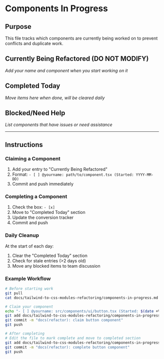 # Components In Progress

## Purpose
This file tracks which components are currently being worked on to prevent conflicts and duplicate work.

## Currently Being Refactored (DO NOT MODIFY)
_Add your name and component when you start working on it_

<!-- Example:
- [ ] @developer1: src/components/ui/button.tsx (Started: 2024-01-15)
- [ ] @developer2: src/components/ui/dialog.tsx (Started: 2024-01-15)
-->

## Completed Today
_Move items here when done, will be cleared daily_

<!-- Example:
- [x] @developer1: src/components/ui/card.tsx (Completed: 2024-01-15)
-->

## Blocked/Need Help
_List components that have issues or need assistance_

<!-- Example:
- ⚠️ @developer3: src/components/ui/table.tsx - Complex responsive layout needs review
-->

---

## Instructions

### Claiming a Component
1. Add your entry to "Currently Being Refactored"
2. Format: `- [ ] @yourname: path/to/component.tsx (Started: YYYY-MM-DD)`
3. Commit and push immediately

### Completing a Component
1. Check the box: `- [x]`
2. Move to "Completed Today" section
3. Update the conversion tracker
4. Commit and push

### Daily Cleanup
At the start of each day:
1. Clear the "Completed Today" section
2. Check for stale entries (>2 days old)
3. Move any blocked items to team discussion

### Example Workflow
```bash
# Before starting work
git pull
cat docs/tailwind-to-css-modules-refactoring/components-in-progress.md

# Claim your component
echo "- [ ] @yourname: src/components/ui/button.tsx (Started: $(date +%Y-%m-%d))" >> docs/tailwind-to-css-modules-refactoring/components-in-progress.md
git add docs/tailwind-to-css-modules-refactoring/components-in-progress.md
git commit -m "docs(refactor): claim button component"
git push

# After completing
# Edit the file to mark complete and move to completed section
git add docs/tailwind-to-css-modules-refactoring/components-in-progress.md
git commit -m "docs(refactor): complete button component"
git push
```